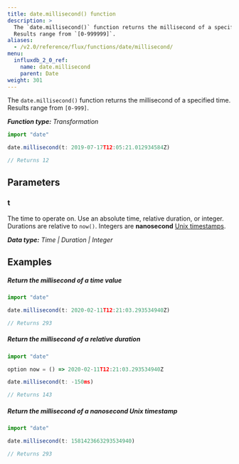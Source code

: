 ```yaml
---
title: date.millisecond() function
description: >
  The `date.millisecond()` function returns the millisecond of a specified time.
  Results range from `[0-999999]`.
aliases:
  - /v2.0/reference/flux/functions/date/millisecond/
menu:
  influxdb_2_0_ref:
    name: date.millisecond
    parent: Date
weight: 301
---
```


The `date.millisecond()` function returns the millisecond of a specified time.
Results range from `[0-999]`.

_**Function type:** Transformation_  

```js
import "date"

date.millisecond(t: 2019-07-17T12:05:21.012934584Z)

// Returns 12
```

## Parameters

### t
The time to operate on.
Use an absolute time, relative duration, or integer.
Durations are relative to `now()`.
Integers are **nanosecond** [Unix timestamps](/v2.0/reference/glossary/#unix-timestamp).

_**Data type:** Time | Duration | Integer_

## Examples

##### Return the millisecond of a time value
```js
import "date"

date.millisecond(t: 2020-02-11T12:21:03.293534940Z)

// Returns 293
```

##### Return the millisecond of a relative duration
```js
import "date"

option now = () => 2020-02-11T12:21:03.293534940Z

date.millisecond(t: -150ms)

// Returns 143
```

##### Return the millisecond of a nanosecond Unix timestamp
```js
import "date"

date.millisecond(t: 1581423663293534940)

// Returns 293
```
